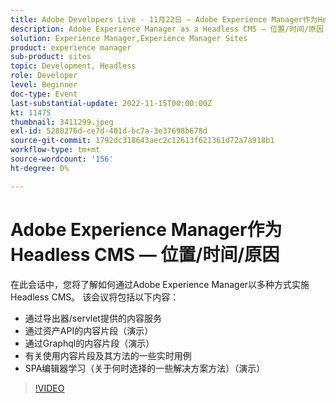 ```yaml
---
title: Adobe Developers Live - 11月22日 — Adobe Experience Manager作为Headless CMS — 位置/时间/原因
description: Adobe Experience Manager as a Headless CMS — 位置/时间/原因？在此会话中，您将了解如何通过Adobe Experience Manager以多种方式实施Headless CMS。 此会话将涵盖以下内容 — 通过导出程序的内容服务/servlet通过资产API的内容片段（演示）通过Graphql的内容片段（演示）有关使用内容片段的一些实时用例及其方法SPA编辑器学习（关于何时选择的一些解决方案方法）（演示）
solution: Experience Manager,Experience Manager Sites
product: experience manager
sub-product: sites
topic: Development, Headless
role: Developer
level: Beginner
doc-type: Event
last-substantial-update: 2022-11-15T00:00:00Z
kt: 11475
thumbnail: 3411299.jpeg
exl-id: 5280276d-ce7d-401d-bc7a-3e37698b678d
source-git-commit: 1792dc318643aec2c12613f621361d72a7a918b1
workflow-type: tm+mt
source-wordcount: '156'
ht-degree: 0%

---
```


# Adobe Experience Manager作为Headless CMS — 位置/时间/原因

在此会话中，您将了解如何通过Adobe Experience Manager以多种方式实施Headless CMS。 该会议将包括以下内容：

* 通过导出器/servlet提供的内容服务
* 通过资产API的内容片段（演示）
* 通过Graphql的内容片段（演示）
* 有关使用内容片段及其方法的一些实时用例
* SPA编辑器学习（关于何时选择的一些解决方案方法）（演示）

>[!VIDEO](https://video.tv.adobe.com/v/3411299/?quality=12&learn=on)
